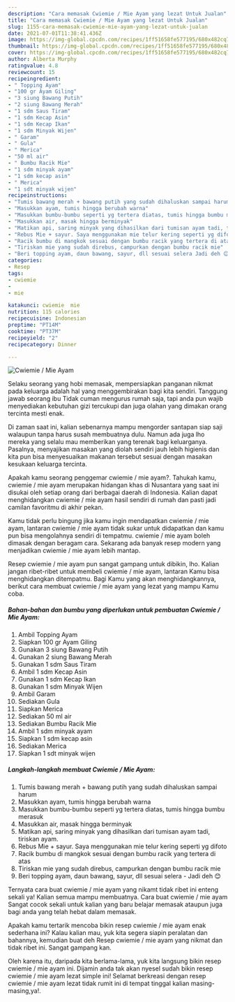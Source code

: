 ```yaml
---
description: "Cara memasak Cwiemie / Mie Ayam yang lezat Untuk Jualan"
title: "Cara memasak Cwiemie / Mie Ayam yang lezat Untuk Jualan"
slug: 1155-cara-memasak-cwiemie-mie-ayam-yang-lezat-untuk-jualan
date: 2021-07-01T11:38:41.436Z
image: https://img-global.cpcdn.com/recipes/1ff51658fe577195/680x482cq70/cwiemie-mie-ayam-foto-resep-utama.jpg
thumbnail: https://img-global.cpcdn.com/recipes/1ff51658fe577195/680x482cq70/cwiemie-mie-ayam-foto-resep-utama.jpg
cover: https://img-global.cpcdn.com/recipes/1ff51658fe577195/680x482cq70/cwiemie-mie-ayam-foto-resep-utama.jpg
author: Alberta Murphy
ratingvalue: 4.8
reviewcount: 15
recipeingredient:
- " Topping Ayam"
- "100 gr Ayam Giling"
- "3 siung Bawang Putih"
- "2 siung Bawang Merah"
- "1 sdm Saus Tiram"
- "1 sdm Kecap Asin"
- "1 sdm Kecap Ikan"
- "1 sdm Minyak Wijen"
- " Garam"
- " Gula"
- " Merica"
- "50 ml air"
- " Bumbu Racik Mie"
- "1 sdm minyak ayam"
- "1 sdm kecap asin"
- " Merica"
- "1 sdt minyak wijen"
recipeinstructions:
- "Tumis bawang merah + bawang putih yang sudah dihaluskan sampai harum"
- "Masukkan ayam, tumis hingga berubah warna"
- "Masukkan bumbu-bumbu seperti yg tertera diatas, tumis hingga bumbu merasuk"
- "Masukkan air, masak hingga berminyak"
- "Matikan api, saring minyak yang dihasilkan dari tumisan ayam tadi, tiriskan ayam."
- "Rebus Mie + sayur. Saya menggunakan mie telur kering seperti yg difoto"
- "Racik bumbu di mangkok sesuai dengan bumbu racik yang tertera di atas"
- "Tiriskan mie yang sudah direbus, campurkan dengan bumbu racik mie"
- "Beri topping ayam, daun bawang, sayur, dll sesuai selera Jadi deh 😊"
categories:
- Resep
tags:
- cwiemie
- 
- mie

katakunci: cwiemie  mie 
nutrition: 115 calories
recipecuisine: Indonesian
preptime: "PT14M"
cooktime: "PT37M"
recipeyield: "2"
recipecategory: Dinner

---
```



![Cwiemie / Mie Ayam](https://img-global.cpcdn.com/recipes/1ff51658fe577195/680x482cq70/cwiemie-mie-ayam-foto-resep-utama.jpg)

Selaku seorang yang hobi memasak, mempersiapkan panganan nikmat pada keluarga adalah hal yang menggembirakan bagi kita sendiri. Tanggung jawab seorang ibu Tidak cuman mengurus rumah saja, tapi anda pun wajib menyediakan kebutuhan gizi tercukupi dan juga olahan yang dimakan orang tercinta mesti enak.

Di zaman  saat ini, kalian sebenarnya mampu mengorder santapan siap saji walaupun tanpa harus susah membuatnya dulu. Namun ada juga lho mereka yang selalu mau memberikan yang terenak bagi keluarganya. Pasalnya, menyajikan masakan yang diolah sendiri jauh lebih higienis dan kita pun bisa menyesuaikan makanan tersebut sesuai dengan masakan kesukaan keluarga tercinta. 



Apakah kamu seorang penggemar cwiemie / mie ayam?. Tahukah kamu, cwiemie / mie ayam merupakan hidangan khas di Nusantara yang saat ini disukai oleh setiap orang dari berbagai daerah di Indonesia. Kalian dapat menghidangkan cwiemie / mie ayam hasil sendiri di rumah dan pasti jadi camilan favoritmu di akhir pekan.

Kamu tidak perlu bingung jika kamu ingin mendapatkan cwiemie / mie ayam, lantaran cwiemie / mie ayam tidak sukar untuk didapatkan dan kamu pun bisa mengolahnya sendiri di tempatmu. cwiemie / mie ayam boleh dimasak dengan beragam cara. Sekarang ada banyak resep modern yang menjadikan cwiemie / mie ayam lebih mantap.

Resep cwiemie / mie ayam pun sangat gampang untuk dibikin, lho. Kalian jangan ribet-ribet untuk membeli cwiemie / mie ayam, lantaran Kamu bisa menghidangkan ditempatmu. Bagi Kamu yang akan menghidangkannya, berikut cara membuat cwiemie / mie ayam yang lezat yang mampu Kamu coba.

<!--inarticleads1-->

##### Bahan-bahan dan bumbu yang diperlukan untuk pembuatan Cwiemie / Mie Ayam:

1. Ambil  Topping Ayam
1. Siapkan 100 gr Ayam Giling
1. Gunakan 3 siung Bawang Putih
1. Gunakan 2 siung Bawang Merah
1. Gunakan 1 sdm Saus Tiram
1. Ambil 1 sdm Kecap Asin
1. Gunakan 1 sdm Kecap Ikan
1. Gunakan 1 sdm Minyak Wijen
1. Ambil  Garam
1. Sediakan  Gula
1. Siapkan  Merica
1. Sediakan 50 ml air
1. Sediakan  Bumbu Racik Mie
1. Ambil 1 sdm minyak ayam
1. Siapkan 1 sdm kecap asin
1. Sediakan  Merica
1. Siapkan 1 sdt minyak wijen




<!--inarticleads2-->

##### Langkah-langkah membuat Cwiemie / Mie Ayam:

1. Tumis bawang merah + bawang putih yang sudah dihaluskan sampai harum
1. Masukkan ayam, tumis hingga berubah warna
1. Masukkan bumbu-bumbu seperti yg tertera diatas, tumis hingga bumbu merasuk
1. Masukkan air, masak hingga berminyak
1. Matikan api, saring minyak yang dihasilkan dari tumisan ayam tadi, tiriskan ayam.
1. Rebus Mie + sayur. Saya menggunakan mie telur kering seperti yg difoto
1. Racik bumbu di mangkok sesuai dengan bumbu racik yang tertera di atas
1. Tiriskan mie yang sudah direbus, campurkan dengan bumbu racik mie
1. Beri topping ayam, daun bawang, sayur, dll sesuai selera - Jadi deh 😊




Ternyata cara buat cwiemie / mie ayam yang nikamt tidak ribet ini enteng sekali ya! Kalian semua mampu membuatnya. Cara buat cwiemie / mie ayam Sangat cocok sekali untuk kalian yang baru belajar memasak ataupun juga bagi anda yang telah hebat dalam memasak.

Apakah kamu tertarik mencoba bikin resep cwiemie / mie ayam enak sederhana ini? Kalau kalian mau, yuk kita segera siapin peralatan dan bahannya, kemudian buat deh Resep cwiemie / mie ayam yang nikmat dan tidak ribet ini. Sangat gampang kan. 

Oleh karena itu, daripada kita berlama-lama, yuk kita langsung bikin resep cwiemie / mie ayam ini. Dijamin anda tak akan nyesel sudah bikin resep cwiemie / mie ayam lezat simple ini! Selamat berkreasi dengan resep cwiemie / mie ayam lezat tidak rumit ini di tempat tinggal kalian masing-masing,ya!.

